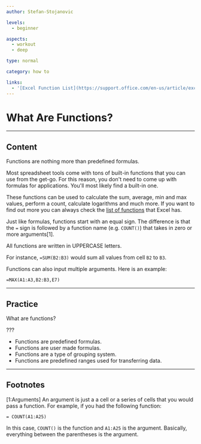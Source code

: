 ```yaml
---
author: Stefan-Stojanovic

levels:
  - beginner

aspects:
  - workout
  - deep

type: normal

category: how to

links:
  - '[Excel Function List](https://support.office.com/en-us/article/excel-functions-alphabetical-b3944572-255d-4efb-bb96-c6d90033e188){documentation}'
---
```


# What Are Functions?

---
## Content

Functions are nothing more than predefined formulas.

Most spreadsheet tools come with tons of built-in functions that you can use from the get-go. For this reason, you don't need to come up with formulas for applications. You'll most likely find a built-in one.

These functions can be used to calculate the sum, average, min and max values, perform a count, calculate logarithms and much more. If you want to find out more you can always check the [list of functions](https://support.office.com/en-us/article/excel-functions-alphabetical-b3944572-255d-4efb-bb96-c6d90033e188) that Excel has.

Just like formulas, functions start with an equal sign. The difference is that the `=` sign is followed by a function name (e.g. `COUNT()`) that takes in zero or more arguments[1].

All functions are written in UPPERCASE letters.

For instance, `=SUM(B2:B3)` would sum all values from cell `B2` to `B3`.

Functions can also input multiple arguments. Here is an example:
```plain-text
=MAX(A1:A3,B2:B3,E7)
```

---
## Practice

What are functions?

???

* Functions are predefined formulas.
* Functions are user made formulas.
* Functions are a type of grouping system.
* Functions are predefined ranges used for transferring data.

---
## Footnotes

[1:Arguments]
An argument is just a a cell or a series of cells that you would pass a function. For example, if you had the following function:
```plain-text
= COUNT(A1:A25)
```

In this case, `COUNT()` is the function and `A1:A25` is the argument. Basically, everything between the parentheses is the argument.
